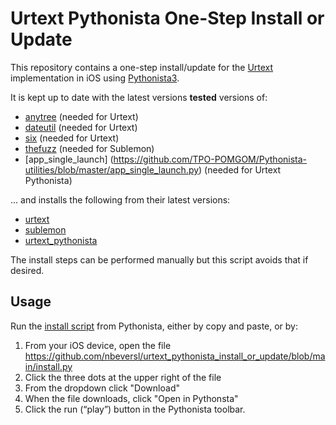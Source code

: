 # Urtext Pythonista One-Step Install or Update

This repository contains a one-step install/update for the [Urtext](urtext.co) implementation in iOS using [Pythonista3](https://apps.apple.com/us/app/pythonista-3/id1085978097).

It is kept up to date with the latest versions **tested** versions of:
- [anytree](https://github.com/c0fec0de/anytree) (needed for Urtext)
- [dateutil](https://github.com/dateutil/dateutil) (needed for Urtext)
- [six](https://pypi.org/project/six/) (needed for Urtext)
- [thefuzz](https://github.com/seatgeek/thefuzz) (needed for Sublemon)
- [app_single_launch] (https://github.com/TPO-POMGOM/Pythonista-utilities/blob/master/app_single_launch.py) (needed for Urtext Pythonista)

... and installs the following from their latest versions:

- [urtext](https://github.com/nbeversl/urtext)
- [sublemon](https://github.com/nbeversl/sublemon)
- [urtext_pythonista](https://github.com/nbeversl/urtext_pythonista)

The install steps can be performed manually but this script avoids that if desired.

## Usage

Run the [install script](https://github.com/nbeversl/urtext_pythonista_install_or_update/blob/main/install.py) from Pythonista, either by copy and paste, or by:

1. From your iOS device, open the file https://github.com/nbeversl/urtext_pythonista_install_or_update/blob/main/install.py
2. Click the three dots at the upper right of the file
3. From the dropdown click "Download"
4. When the file downloads, click "Open in Pythonsta"
5. Click the run (“play”) button in the Pythonista toolbar.
